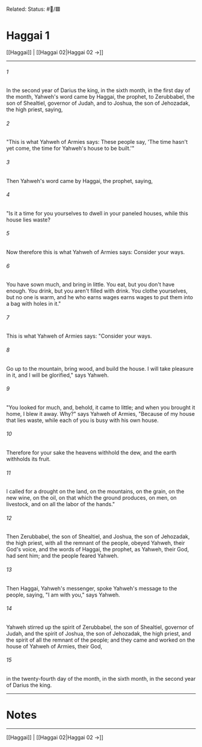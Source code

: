 Related:
Status: #📖/🟥
# Haggai 1

[[Haggai]] | [[Haggai 02|Haggai 02 →]]
***



###### 1 
In the second year of Darius the king, in the sixth month, in the first day of the month, Yahweh's word came by Haggai, the prophet, to Zerubbabel, the son of Shealtiel, governor of Judah, and to Joshua, the son of Jehozadak, the high priest, saying, 

###### 2 
"This is what Yahweh of Armies says: These people say, 'The time hasn't yet come, the time for Yahweh's house to be built.'" 

###### 3 
Then Yahweh's word came by Haggai, the prophet, saying, 

###### 4 
"Is it a time for you yourselves to dwell in your paneled houses, while this house lies waste? 

###### 5 
Now therefore this is what Yahweh of Armies says: Consider your ways. 

###### 6 
You have sown much, and bring in little. You eat, but you don't have enough. You drink, but you aren't filled with drink. You clothe yourselves, but no one is warm, and he who earns wages earns wages to put them into a bag with holes in it." 

###### 7 
This is what Yahweh of Armies says: "Consider your ways. 

###### 8 
Go up to the mountain, bring wood, and build the house. I will take pleasure in it, and I will be glorified," says Yahweh. 

###### 9 
"You looked for much, and, behold, it came to little; and when you brought it home, I blew it away. Why?" says Yahweh of Armies, "Because of my house that lies waste, while each of you is busy with his own house. 

###### 10 
Therefore for your sake the heavens withhold the dew, and the earth withholds its fruit. 

###### 11 
I called for a drought on the land, on the mountains, on the grain, on the new wine, on the oil, on that which the ground produces, on men, on livestock, and on all the labor of the hands." 

###### 12 
Then Zerubbabel, the son of Shealtiel, and Joshua, the son of Jehozadak, the high priest, with all the remnant of the people, obeyed Yahweh, their God's voice, and the words of Haggai, the prophet, as Yahweh, their God, had sent him; and the people feared Yahweh. 

###### 13 
Then Haggai, Yahweh's messenger, spoke Yahweh's message to the people, saying, "I am with you," says Yahweh. 

###### 14 
Yahweh stirred up the spirit of Zerubbabel, the son of Shealtiel, governor of Judah, and the spirit of Joshua, the son of Jehozadak, the high priest, and the spirit of all the remnant of the people; and they came and worked on the house of Yahweh of Armies, their God, 

###### 15 
in the twenty-fourth day of the month, in the sixth month, in the second year of Darius the king.

---
# Notes


***
[[Haggai]] | [[Haggai 02|Haggai 02 →]]
